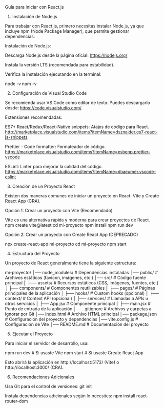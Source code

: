 Guía para Iniciar con React.js

1. Instalación de Node.js

Para trabajar con React.js, primero necesitas instalar Node.js, ya que incluye npm (Node Package Manager), que permite gestionar dependencias.

Instalación de Node.js:

Descarga Node.js desde la página oficial: https://nodejs.org/

Instala la versión LTS (recomendada para estabilidad).

Verifica la instalación ejecutando en la terminal:

node -v
npm -v

2. Configuración de Visual Studio Code

Se recomienda usar VS Code como editor de texto. Puedes descargarlo desde:
https://code.visualstudio.com/

Extensiones recomendadas:

ES7+ React/Redux/React-Native snippets: Atajos de código para React.
http://marketplace.visualstudio.com/items?itemName=dsznajder.es7-react-js-snippets

Prettier - Code formatter: Formateador de código.
https://marketplace.visualstudio.com/items?itemName=esbenp.prettier-vscode

ESLint: Linter para mejorar la calidad del código.
https://marketplace.visualstudio.com/items?itemName=dbaeumer.vscode-eslint



3. Creación de un Proyecto React

Existen dos maneras comunes de iniciar un proyecto en React: Vite y Create React App (CRA).

Opción 1: Crear un proyecto con Vite (Recomendado)

Vite es una alternativa rápida y moderna para crear proyectos de React.
npm create vite@latest
cd mi-proyecto
npm install
npm run dev

Opción 2: Crear un proyecto con Create React App (DEPRECADO)

npx create-react-app mi-proyecto
cd mi-proyecto
npm start

4. Estructura del Proyecto

Un proyecto de React generalmente tiene la siguiente estructura:

mi-proyecto/
│── node_modules/       # Dependencias instaladas
│── public/             # Archivos estáticos (favicon, imágenes, etc.)
│── src/                # Código fuente principal
│   ├── assets/         # Recursos estáticos (CSS, imágenes, fuentes, etc.)
│   ├── components/     # Componentes reutilizables
│   ├── pages/          # Páginas principales de la aplicación
│   ├── hooks/          # Custom hooks (opcional)
│   ├── context/        # Context API (opcional)
│   ├── services/       # Llamadas a APIs u otros servicios
│   ├── App.jsx         # Componente principal
│   ├── main.jsx        # Punto de entrada de la aplicación
│── .gitignore          # Archivos y carpetas a ignorar por Git
│── index.html          # Archivo HTML principal
│── package.json        # Configuración del proyecto y dependencias
│── vite.config.js      # Configuración de Vite
│── README.md           # Documentación del proyecto


5. Ejecutar el Proyecto

Para iniciar el servidor de desarrollo, usa:

npm run dev   # Si usaste Vite
npm start     # Si usaste Create React App

Esto abrirá la aplicación en http://localhost:5173/ (Vite) o http://localhost:3000/ (CRA).

6. Recomendaciones Adicionales

Usa Git para el control de versiones: git init

Instala dependencias adicionales según lo necesites: npm install react-router-dom
